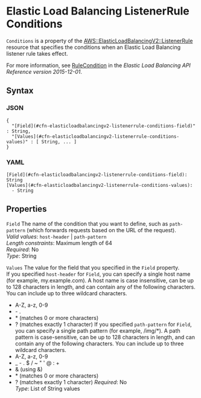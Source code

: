 # Elastic Load Balancing ListenerRule Conditions<a name="aws-properties-elasticloadbalancingv2-listenerrule-conditions"></a>

`Conditions` is a property of the [AWS::ElasticLoadBalancingV2::ListenerRule](aws-resource-elasticloadbalancingv2-listenerrule.md) resource that specifies the conditions when an Elastic Load Balancing listener rule takes effect\.

For more information, see [RuleCondition](https://docs.aws.amazon.com/elasticloadbalancing/latest/APIReference/API_RuleCondition.html) in the *Elastic Load Balancing API Reference version 2015\-12\-01*\.

## Syntax<a name="w4ab1c21c10d129c21c27b7"></a>

### JSON<a name="aws-properties-elasticloadbalancingv2-listenerrule-conditions-syntax.json"></a>

```
{
  "[Field](#cfn-elasticloadbalancingv2-listenerrule-conditions-field)" : String,
  "[Values](#cfn-elasticloadbalancingv2-listenerrule-conditions-values)" : [ String, ... ]
}
```

### YAML<a name="aws-properties-elasticloadbalancingv2-listenerrule-conditions-syntax.yaml"></a>

```
[Field](#cfn-elasticloadbalancingv2-listenerrule-conditions-field): String
[Values](#cfn-elasticloadbalancingv2-listenerrule-conditions-values):
  - String
```

## Properties<a name="w4ab1c21c10d129c21c27b9"></a>

`Field`  <a name="cfn-elasticloadbalancingv2-listenerrule-conditions-field"></a>
The name of the condition that you want to define, such as `path-pattern` \(which forwards requests based on the URL of the request\)\.  
*Valid values*: `host-header` \| `path-pattern`  
*Length constraints*: Maximum length of 64  
*Required*: No  
*Type*: String

`Values`  <a name="cfn-elasticloadbalancingv2-listenerrule-conditions-values"></a>
The value for the field that you specified in the `Field` property\.  
If you specified `host-header` for `Field`, you can specify a single host name \(for example, my\.example\.com\)\. A host name is case insensitive, can be up to 128 characters in length, and can contain any of the following characters\. You can include up to three wildcard characters\.  
+ A\-Z, a\-z, 0\-9
+ \- \.
+ \* \(matches 0 or more characters\)
+ ? \(matches exactly 1 character\)
If you specified `path-pattern` for `Field`, you can specify a single path pattern \(for example, /img/\*\)\. A path pattern is case\-sensitive, can be up to 128 characters in length, and can contain any of the following characters\. You can include up to three wildcard characters\.  
+ A\-Z, a\-z, 0\-9
+ \_ \- \. $ / \~ " ' @ : \+
+ & \(using &amp;\)
+ \* \(matches 0 or more characters\)
+ ? \(matches exactly 1 character\)
*Required*: No  
*Type*: List of String values